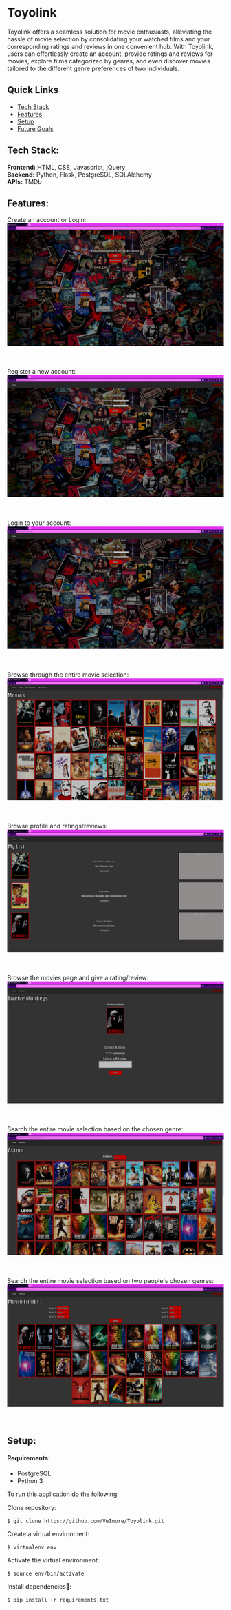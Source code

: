 # Toyolink

Toyolink offers a seamless solution for movie enthusiasts, alleviating the hassle of movie selection by consolidating your watched films and your corresponding ratings and reviews in one convenient hub. With Toyolink, users can effortlessly create an account, provide ratings and reviews for movies, explore films categorized by genres, and even discover movies tailored to the different genre preferences of two individuals.

## Quick Links

* [Tech Stack](#tech-stack)
* [Features](#features)
* [Setup](#installation)
* [Future Goals](#future)

## <a name="tech-stack"></a>Tech Stack:

__Frontend:__ HTML, CSS, Javascript, jQuery <br/>
__Backend:__ Python, Flask, PostgreSQL, SQLAlchemy <br/>
__APIs:__ TMDb <br/>

## <a name="features"></a>Features:
  
Create an account or Login:
![Homepage](/static/img/homepage.jpg)
<br/><br/><br/>

Register a new account:
![Create An Account](/static/img/Registration.jpg)
<br/><br/><br/>

Login to your account:
![Login To Account](/static/img/Login.jpg)
<br/><br/><br/>
  
Browse through the entire movie selection:
![Browse All Movies](/static/img/AllMovies.jpg)
<br/><br/><br/>

Browse profile and ratings/reviews:
![Your Profile](/static/img/Profile.jpg)
<br/><br/><br/>

Browse the movies page and give a rating/review:
![Movie Pages](/static/img/MoviePage.jpg)
<br/><br/><br/>

Search the entire movie selection based on the chosen genre:
![Genre Search](/static/img/Genre.jpg)
<br/><br/><br/>

Search the entire movie selection based on two people's chosen genres:
![Movie Finder](/static/img/Finder.jpg)
<br/><br/><br/>

## <a name="installation"></a>Setup:

#### Requirements:

- PostgreSQL
- Python 3

To run this application do the following:

Clone repository:
```
$ git clone https://github.com/VeImore/Toyolink.git
```
Create a virtual environment:
```
$ virtualenv env
```
Activate the virtual environment:
```
$ source env/bin/activate
```
Install dependencies🔗:
```
$ pip install -r requirements.txt
```
